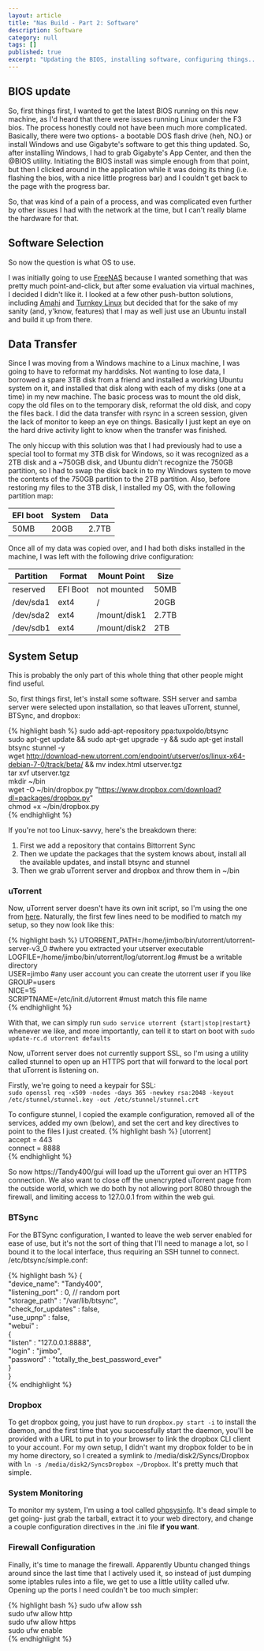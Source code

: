 ```yaml
---
layout: article
title: "Nas Build - Part 2: Software"
description: Software
category: null
tags: []
published: true
excerpt: "Updating the BIOS, installing software, configuring things..."
---
```



## BIOS update

So, first things first, I wanted to get the latest BIOS running on this new machine, as I'd heard that there were issues running Linux under the F3 bios. The process honestly could not have been much more complicated. Basically, there were two options- a bootable DOS flash drive (heh, NO.) or install Windows and use Gigabyte's software to get this thing updated. So, after installing Windows, I had to grab Gigabyte's App Center, and then the @BIOS utility. Initiating the BIOS install was simple enough from that point, but then I clicked around in the application while it was doing its thing (i.e. flashing the bios, with a nice little progress bar) and I couldn't get back to the page with the progress bar.

So, that was kind of a pain of a process, and was complicated even further by other issues I had with the network at the time, but I can't really blame the hardware for that.

## Software Selection

So now the question is what OS to use.

I was initially going to use [FreeNAS](http://www.freenas.org/) because I wanted something that was pretty much point-and-click, but after some evaluation via virtual machines, I decided I didn't like it. I looked at a few other push-button solutions, including [Amahi](https://www.amahi.org/) and [Turnkey Linux](http://www.turnkeylinux.org/) but decided that for the sake of my sanity (and, y'know, features) that I may as well just use an Ubuntu install and build it up from there.

## Data Transfer

Since I was moving from a Windows machine to a Linux machine, I was going to have to reformat my harddisks. Not wanting to lose data, I borrowed a spare 3TB disk from a friend and installed a working Ubuntu system on it, and installed that disk along with each of my disks (one at a time) in my new machine. The basic process was to mount the old disk, copy the old files on to the temporary disk, reformat the old disk, and copy the files back. I did the data transfer with rsync in a screen session, given the lack of monitor to keep an eye on things. Basically I just kept an eye on the hard drive activity light to know when the transfer was finished.

The only hiccup with this solution was that I had previously had to use a special tool to format my 3TB disk for Windows, so it was recognized as a 2TB disk and a ~750GB disk, and Ubuntu didn't recognize the 750GB partition, so I had to swap the disk back in to my Windows system to move the contents of the 750GB partition to the 2TB partition. Also, before restoring my files to the 3TB disk, I installed my OS, with the following partition map:

| EFI boot | System | Data  |
|----------|--------|-------|
| 50MB     | 20GB   | 2.7TB |

Once all of my data was copied over, and I had both disks installed in the machine, I was left with the following drive configuration:

| Partition | Format | Mount Point | Size |
|-----------|--------|-------------|------|
|reserved  | EFI Boot| not mounted | 50MB |
|/dev/sda1 | ext4    | /           | 20GB |
|/dev/sda2 | ext4    | /mount/disk1| 2.7TB |
|/dev/sdb1 | ext4    | /mount/disk2| 2TB |


## System Setup

This is probably the only part of this whole thing that other people might find useful.

So, first things first, let's install some software. SSH server and samba server were selected upon installation, so that leaves uTorrent, stunnel, BTSync, and dropbox:

{% highlight bash %}
sudo add-apt-repository ppa:tuxpoldo/btsync  
sudo apt-get update && sudo apt-get upgrade -y && sudo apt-get install btsync stunnel -y  
wget http://download-new.utorrent.com/endpoint/utserver/os/linux-x64-debian-7-0/track/beta/ && mv index.html utserver.tgz  
tar xvf utserver.tgz  
mkdir ~/bin  
wget -O ~/bin/dropbox.py "https://www.dropbox.com/download?dl=packages/dropbox.py"  
chmod +x ~/bin/dropbox.py  
{% endhighlight %}

If you're not too Linux-savvy, here's the breakdown there:
1. First we add a repository that contains Bittorrent Sync
2. Then we update the packages that the system knows about, install all the available updates, and install btsync and stunnel
3. Then we grab uTorrent server and dropbox and throw them in ~/bin

### uTorrent
Now, uTorrent server doesn't have its own init script, so I'm using the one from [here](https://github.com/vortex-5/utorrent_initd/blob/master/utorrent). Naturally, the first few lines need to be modified to match my setup, so they now look like this:

{% highlight bash %}
UTORRENT_PATH=/home/jimbo/bin/utorrent/utorrent-server-v3_0 #where you extracted your utserver executable  
LOGFILE=/home/jimbo/bin/utorrent/log/utorrent.log #must be a writable directory  
USER=jimbo #any user account you can create the utorrent user if you like  
GROUP=users  
NICE=15  
SCRIPTNAME=/etc/init.d/utorrent #must match this file name  
{% endhighlight %}


With that, we can simply run `sudo service utorrent {start|stop|restart}` whenever we like, and more importantly, can tell it to start on boot with `sudo update-rc.d utorrent defaults`

Now, uTorrent server does not currently support SSL, so I'm using a utility called stunnel to open up an HTTPS port that will forward to the local port that uTorrent is listening on.

Firstly, we're going to need a keypair for SSL:  
`sudo openssl req -x509 -nodes -days 365 -newkey rsa:2048 -keyout /etc/stunnel/stunnel.key -out /etc/stunnel/stunnel.crt`

To configure stunnel, I copied the example configuration, removed all of the services, added my own (below), and set the cert and key directives to point to the files I just created.
{% highlight bash %}
[utorrent]  
accept = 443  
connect = 8888  
{% endhighlight %}



So now https://Tandy400/gui will load up the uTorrent gui over an HTTPS connection. We also want to close off the unencrypted uTorrent page from the outside world, which we do both by not allowing port 8080 through the firewall, and limiting access to 127.0.0.1 from within the web gui.

### BTSync
For the BTSync configuration, I wanted to leave the web server enabled for ease of use, but it's not the sort of thing that I'll need to manage a lot, so I bound it to the local interface, thus requiring an SSH tunnel to connect.  
/etc/btsync/simple.conf:  

{% highlight bash %}
{  
	"device_name": "Tandy400",  
	"listening_port" : 0,                   // random port  
	"storage_path" : "/var/lib/btsync",  
	"check_for_updates" : false,  
	"use_upnp" : false,  
	"webui" :  
	{  
		"listen" : "127.0.0.1:8888",  
		"login" : "jimbo",  
		"password" : "totally_the_best_password_ever"  
	}  
}  
{% endhighlight %}


### Dropbox

To get dropbox going, you just have to run `dropbox.py start -i` to install the daemon, and the first time that you successfully start the daemon, you'll be provided with a URL to put in to your browser to link the dropbox CLI client to your account. For my own setup, I didn't want my dropbox folder to be in my home directory, so I created a symlink to /media/disk2/Syncs/Dropbox with `ln -s /media/disk2/SyncsDropbox ~/Dropbox`.
It's pretty much that simple.

### System Monitoring

To monitor my system, I'm using a tool called [phpsysinfo](https://codeload.github.com/phpsysinfo/). It's dead simple to get going- just grab the tarball, extract it to your web directory, and change a couple configuration directives in the .ini file **if you want**.


### Firewall Configuration

Finally, it's time to manage the firewall. Apparently Ubuntu changed things around since the last time that I actively used it, so instead of just dumping some iptables rules into a file, we get to use a little utility called ufw.
Opening up the ports I need couldn't be too much simpler:

{% highlight bash %}
sudo ufw allow ssh  
sudo ufw allow http  
sudo ufw allow https  
sudo ufw enable  
{% endhighlight %}
